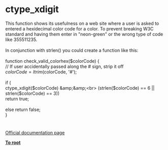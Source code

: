 # ctype_xdigit



This function shows its usefulness on a web site where a user is asked to entered a hexidecimal color code for a color. To prevent breaking W3C standard and having them enter in "neon-green" or the wrong type of code like 355511235.<br><br>In conjunction with strlen()  you could create a function like this:<br><br>function check_valid_colorhex($colorCode) {<br>    // If user accidentally passed along the # sign, strip it off<br>    $colorCode = ltrim($colorCode, &apos;#&apos;);<br><br>    if (<br>          ctype_xdigit($colorCode) &amp;&amp;<br>          (strlen($colorCode) == 6 || strlen($colorCode) == 3))<br>               return true;<br><br>    else return false;<br>}  

#

[Official documentation page](https://www.php.net/manual/en/function.ctype-xdigit.php)

**[To root](/README.md)**